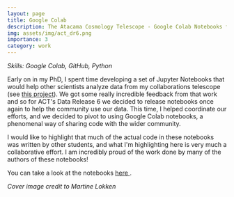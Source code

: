 ```yaml
---
layout: page
title: Google Colab
description: The Atacama Cosmology Telescope - Google Colab Notebooks for Data Release 6
img: assets/img/act_dr6.png
importance: 3
category: work
---
```


<em> Skills: Google Colab, GitHub, Python </em>

Early on in my PhD, I spent time developing a set of Jupyter Notebooks that would help other scientists analyze data from my collaborations telescope (see <a href="https://mayamkay.github.io/projects/1_project/">this project</a>). We got some really incredible feedback from that work and so for ACT's Data Release 6 we decided to release notebooks once again to help the community use our data. This time, I helped coordinate our efforts, and we decided to pivot to using Google Colab notebooks, a phenomenal way of sharing code with the wider community. 

I would like to highlight that much of the actual code in these notebooks was written by other students, and what I'm highlighting here is very much a collaborative effort. I am incredibly proud of the work done by many of the authors of these notebooks!

You can take a look at the notebooks <a href="https://github.com/ACTCollaboration/DR6_Notebooks"> here </a>.

<em> Cover image credit to Martine Lokken </em>
